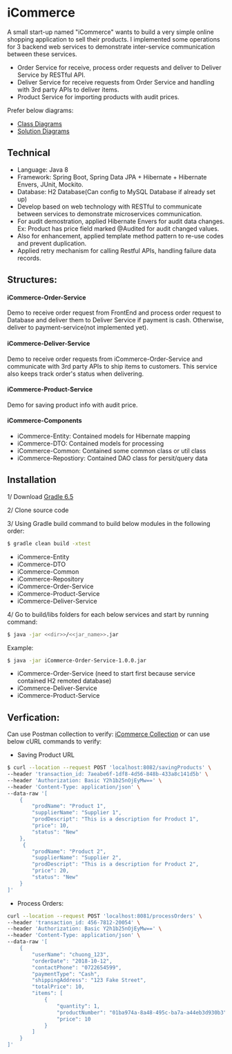 # iCommerce

A small start-up named "iCommerce" wants to build a very simple online shopping application to sell their products. I implemented some operations for 3​ backend web services to demonstrate inter-service
communication between these services.
+ Order Service for receive, process order requests and deliver to Deliver Service by RESTful API.
+ Deliver Service for receive requests from Order Service and handling with 3rd party APIs to deliver items. 
+ Product Service for importing products with audit prices.

Prefer below diagrams:
- [Class Diagrams](https://drive.google.com/file/d/1Zo4V09V7YgHosw_xmq3pEJZ_yzBfzUIr/view?usp=sharing)
- [Solution Diagrams](https://drive.google.com/file/d/1sUEAotFYD7ygYY1eN1HgNvOT3_aZoyvi/view?usp=sharing)

## Technical
- Language: Java 8
- Framework: Spring Boot, Spring Data JPA + Hibernate + Hibernate Envers, JUnit, Mockito.
- Database: H2 Database(Can config to MySQL Database if already set up)
- Develop based on web technology with RESTful to communicate between services to demonstrate microservices communication.
- For audit demostration, applied Hibernate Envers for audit data changes. Ex: Product has price field marked @Audited for audit changed values.
- Also for enhancement, applied template method pattern to re-use codes and prevent duplication. 
- Applied retry mechanism for calling Restful APIs, handling failure data records.

## Structures:
#### iCommerce-Order-Service
Demo to receive order request from FrontEnd and process order request to Database and deliver them to Deliver Service if payment is cash. Otherwise, deliver to payment-service(not implemented yet).
#### iCommerce-Deliver-Service
Demo to receive order requests from iCommerce-Order-Service and communicate with 3rd party APIs to ship items to customers. This service also keeps track order's status when delivering.
#### iCommerce-Product-Service
Demo for saving product info with audit price.
#### iCommerce-Components
- iCommerce-Entity: Contained models for Hibernate mapping
- iCommerce-DTO: Contained models for processing
- iCommerce-Common: Contained some common class or util class
- iCommerce-Repostiory: Contained DAO class for persit/query data

## Installation

1/ Download [Gradle 6.5](https://gradle.org/releases/)

2/ Clone source code

3/ Using Gradle build command to build below modules in the following order:
```bash
$ gradle clean build -xtest
```
  - iCommerce-Entity
  - iCommerce-DTO
  - iCommerce-Common
  - iCommerce-Repository
  - iCommerce-Order-Service
  - iCommerce-Product-Service
  - iCommerce-Deliver-Service

4/ Go to build/libs folders for each below services and start by running command:
```bash
$ java -jar <<dir>>/<<jar_name>>.jar
```
Example:
```bash
$ java -jar iCommerce-Order-Service-1.0.0.jar
```
- iCommerce-Order-Service (need to start first because service contained H2 remoted database)
- iCommerce-Deliver-Service
- iCommerce-Product-Service

## Verfication:
Can use Postman collection to verify: [iCommerce Collection](https://www.getpostman.com/collections/b60e120068577df72998)
or can use below cURL commands to verify:

- Saving Product URL
```bash
$ curl --location --request POST 'localhost:8082/savingProducts' \
--header 'transaction_id: 7aeabe6f-1df8-4d56-848b-433a8c141d5b' \
--header 'Authorization: Basic Y2h1b25nOjEyMw==' \
--header 'Content-Type: application/json' \
--data-raw '[
    {
        "prodName": "Product 1",
        "supplierName": "Supplier 1",
        "prodDescript": "This is a description for Product 1",
        "price": 10,
        "status": "New"
    },
     {
        "prodName": "Product 2",
        "supplierName": "Supplier 2",
        "prodDescript": "This is a description for Product 2",
        "price": 20,
        "status": "New"
    }
]'
```

- Process Orders:
```bash
curl --location --request POST 'localhost:8081/processOrders' \
--header 'transaction_id: 456-7812-20054' \
--header 'Authorization: Basic Y2h1b25nOjEyMw==' \
--header 'Content-Type: application/json' \
--data-raw '[
    {
        "userName": "chuong_123",
        "orderDate": "2018-10-12",
        "contactPhone": "0722654599",
        "paymentType": "Cash",
        "shippingAddress": "123 Fake Street",
        "totalPrice": 10,
        "items": [
            {
                "quantity": 1,
                "productNumber": "01ba974a-8a48-495c-ba7a-a44eb3d930b3",
                "price": 10
            }
        ]
    }
]'
```
